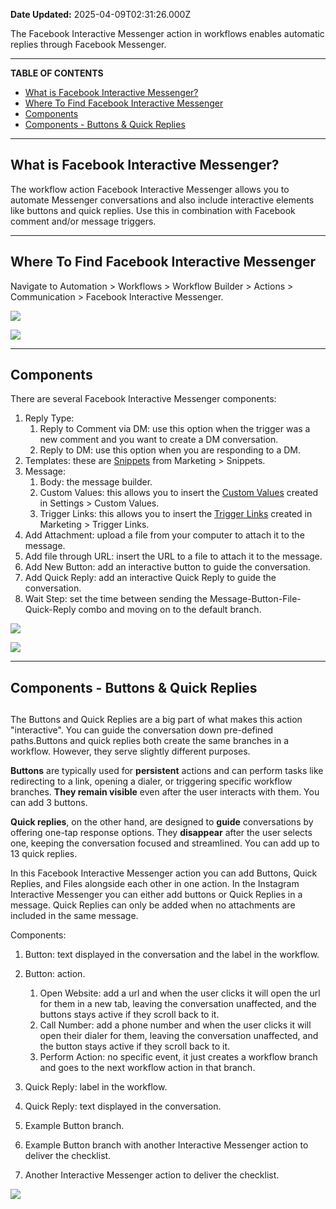 **Date Updated:** 2025-04-09T02:31:26.000Z

The Facebook Interactive Messenger action in workflows enables automatic replies through Facebook Messenger.

---

**TABLE OF CONTENTS**

* [What is Facebook Interactive Messenger?](#What-is-Facebook-Interactive-Messenger?)
* [Where To Find Facebook Interactive Messenger](#Where-To-Find-Facebook-Interactive-Messenger)
* [Components](#Components)
* [Components - Buttons & Quick Replies](#Components---Buttons-&-Quick-Replies)

---

## **What is Facebook Interactive Messenger?**

  
The workflow action Facebook Interactive Messenger allows you to automate Messenger conversations and also include interactive elements like buttons and quick replies. Use this in combination with Facebook comment and/or message triggers.

---

## **Where To Find Facebook Interactive Messenger**

  
Navigate to Automation > Workflows > Workflow Builder > Actions > Communication > Facebook Interactive Messenger.

  
![](https://s3.amazonaws.com/cdn.freshdesk.com/data/helpdesk/attachments/production/155042049966/original/ForSlQcQLfG3nqjQ56LOm8xKoQzkkEu8YA.png?1740171969)

  
![](https://s3.amazonaws.com/cdn.freshdesk.com/data/helpdesk/attachments/production/155042049998/original/0X2-Um9xjynf-LTDcSkU0iC3L2c9dkanXg.png?1740172057)

---

## **Components**

  
There are several Facebook Interactive Messenger components:

1. Reply Type:  
   1. Reply to Comment via DM: use this option when the trigger was a new comment and you want to create a DM conversation.  
   2. Reply to DM: use this option when you are responding to a DM.
2. Templates: these are [Snippets](https://help.gohighlevel.com/en/support/solutions/articles/155000000890) from Marketing > Snippets.
3. Message:  
   1. Body: the message builder.  
   2. Custom Values: this allows you to insert the [Custom Values](https://help.gohighlevel.com/en/support/solutions/articles/48001161575) created in Settings > Custom Values.  
   3. Trigger Links: this allows you to insert the [Trigger Links](https://help.gohighlevel.com/en/support/solutions/articles/48000981404) created in Marketing > Trigger Links.
4. Add Attachment: upload a file from your computer to attach it to the message.
5. Add file through URL: insert the URL to a file to attach it to the message.
6. Add New Button: add an interactive button to guide the conversation.
7. Add Quick Reply: add an interactive Quick Reply to guide the conversation.
8. Wait Step: set the time between sending the Message-Button-File-Quick-Reply combo and moving on to the default branch.

  
![](https://s3.amazonaws.com/cdn.freshdesk.com/data/helpdesk/attachments/production/155042050059/original/WDUSNTgmom1svtAY3mjyX-MavOIC4GQZcw.png?1740172170)

  
![](https://s3.amazonaws.com/cdn.freshdesk.com/data/helpdesk/attachments/production/155042050085/original/pY4KEZFyyT1n31Vzhz2EINhDW5HnEtcqFg.png?1740172256)

---

## **Components - Buttons & Quick Replies**

##   

 The Buttons and Quick Replies are a big part of what makes this action "interactive". You can guide the conversation down pre-defined paths.Buttons and quick replies both create the same branches in a workflow. However, they serve slightly different purposes. 

  
**Buttons** are typically used for **persistent** actions and can perform tasks like redirecting to a link, opening a dialer, or triggering specific workflow branches. **They remain visible** even after the user interacts with them. You can add 3 buttons.

  
**Quick replies**, on the other hand, are designed to **guide** conversations by offering one-tap response options. They **disappear** after the user selects one, keeping the conversation focused and streamlined. You can add up to 13 quick replies.

  
In this Facebook Interactive Messenger action you can add Buttons, Quick Replies, and Files alongside each other in one action. In the Instagram Interactive Messenger you can either add buttons or Quick Replies in a message. Quick Replies can only be added when no attachments are included in the same message.
  
  
Components:

1. Button: text displayed in the conversation and the label in the workflow.
2. Button: action.  
    
   1. Open Website: add a url and when the user clicks it will open the url for them in a new tab, leaving the conversation unaffected, and the buttons stays active if they scroll back to it.  
   2. Call Number: add a phone number and when the user clicks it will open their dialer for them, leaving the conversation unaffected, and the button stays active if they scroll back to it.  
   3. Perform Action: no specific event, it just creates a workflow branch and goes to the next workflow action in that branch.
3. Quick Reply: label in the workflow.
4. Quick Reply: text displayed in the conversation.
5. Example Button branch.
6. Example Button branch with another Interactive Messenger action to deliver the checklist.
7. Another Interactive Messenger action to deliver the checklist.

  
![](https://s3.amazonaws.com/cdn.freshdesk.com/data/helpdesk/attachments/production/155042050446/original/cy30U_AmVK8i8NErz_IXGLxisClF59X_sw.png?1740173446)

  